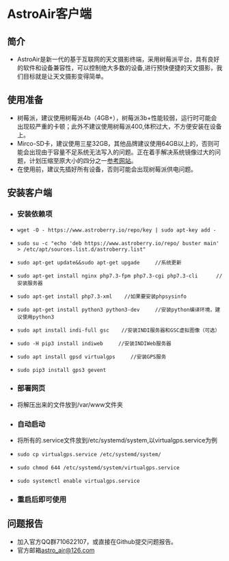 AstroAir客户端
=============
## 简介
- AstroAir是新一代的基于互联网的天文摄影终端，采用树莓派平台，具有良好的软件和设备兼容性，可以控制绝大多数的设备,进行预快便捷的天文摄影，我们目标就是让天文摄影变得简单。<br>
## 使用准备
- 树莓派，建议使用树莓派4b（4GB+），树莓派3b+性能较弱，运行时可能会出现较严重的卡顿；此外不建议使用树莓派400,体积过大，不方便安装在设备上。<br>
- Mirco-SD卡，建议使用三星32GB，其他品牌建议使用64GB以上的，否则可能会出现由于容量不足系统无法写入的问题。正在着手解决系统镜像过大的问题，计划压缩至原大小的四分之一[参考网站](https://shumeipai.nxez.com/2020/09/11/pishrink-make-raspberry-pi-images-smaller.html)。<br>
- 在使用前，建议先插好所有设备，否则可能会出现树莓派供电问题。<br>
## 安装客户端
- ### 安装依赖项

- ```wget -O - https://www.astroberry.io/repo/key | sudo apt-key add -```
- ```sudo su -c "echo 'deb https://www.astroberry.io/repo/ buster main' > /etc/apt/sources.list.d/astroberry.list"```
- ```sudo apt-get update&&sudo apt-get upgade     //系统更新```
- ```sudo apt-get install nginx php7.3-fpm php7.3-cgi php7.3-cli      //安装服务器```
- ```sudo apt-get install php7.3-xml    //如果要安装phpsysinfo```
- ```sudo apt-get install python3 python3-dev     //安装python编译环境，建议使用python3```
- ```sudo apt install indi-full gsc    //安装INDI服务器和GSC虚拟图像（可选）```
- ```sudo -H pip3 install indiweb     //安装INDIWeb服务器```
- ```sudo apt install gpsd virtualgps     //安装GPS服务```
- ```sudo pip3 install gps3 gevent```
- ### 部署网页
- 将解压出来的文件放到/var/www文件夹<br>
- ### 自动启动
- 将所有的.service文件放到/etc/systemd/system,以virtualgps.service为例<br>
- ```sudo cp virtualgps.service /etc/systemd/system/```
- ```sudo chmod 644 /etc/systemd/system/virtualgps.service```
- ```sudo systemctl enable virtualgps.service```
- ### 重启后即可使用
## 问题报告
- 加入官方QQ群710622107，或直接在Github提交问题报告。
- 官方邮箱<astro_air@126.com>
